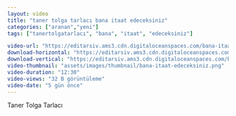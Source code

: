 ```yaml
---
layout: video
title: "taner tolga tarlacı bana itaat edeceksiniz"
categories: ["aranan","yeni"]
tags: ["tanertolgatarlacı", "bana", "itaat", "edeceksiniz"]

video-url: "https://editarsiv.ams3.cdn.digitaloceanspaces.com/bana-itaat-edeceksiniz-yatay.mp4"
download-horizontal: "https://editarsiv.ams3.cdn.digitaloceanspaces.com/bana-itaat-edeceksiniz-yatay.mp4"
download-vertical: "https://editarsiv.ams3.cdn.digitaloceanspaces.com/bana-itaat-edeceksiniz-dikey.mp4"
video-thumbnail: "assets/images/thumbnail/bana-itaat-edeceksiniz.png"
video-duration: "12:30"
video-views: "32 B görüntüleme"
video-date: "5 gün önce"
---
```



<!--more-->

Taner Tolga Tarlacı
